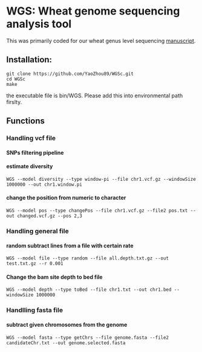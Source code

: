 # WGS: Wheat genome sequencing analysis tool
This was primarily coded for our wheat genus level sequencing [manuscript](https://www.biorxiv.org/content/10.1101/2020.03.21.001362v1).
## Installation:
    git clone https://github.com/YaoZhou89/WGSc.git
    cd WGSc
    make
the executable file is bin/WGS. Please add this into environmental path firslty.
   
## Functions
### Handling vcf file
#### SNPs filtering pipeline

#### estimate diversity 
    WGS --model diversity --type window-pi --file chr1.vcf.gz --windowSize 1000000 --out chr1.window.pi
    
####  change the position from numeric to character
    WGS --model pos --type changePos --file chr1.vcf.gz --file2 pos.txt --out changed.vcf.gz --pos 2,3
    
### Handling general file

#### random subtract lines from a file with certain rate
    WGS --model file --type random --file all.depth.txt.gz --out test.txt.gz --r 0.001
    
#### Change the bam site depth to bed file
    WGS --model depth --type toBed --file chr1.txt --out chr1.bed --windowSize 1000000
    
### Handlling fasta file
#### subtract given chromosomes from the genome
```
WGS --model fasta --type getChrs --file genome.fasta --file2 candidateChr.txt --out genome.selected.fasta
```

